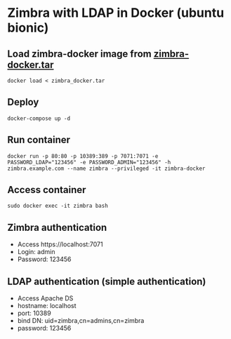 # Zimbra with LDAP in Docker (ubuntu bionic)

## Load zimbra-docker image from [zimbra-docker.tar](https://drive.google.com/file/d/1336l0ItbYXmWp-JWKf0jWAIyDGBXsyiM/view?usp=sharing)
```shell
docker load < zimbra_docker.tar
```

## Deploy
```shell
docker-compose up -d
```

## Run container
```shell
docker run -p 80:80 -p 10389:389 -p 7071:7071 -e PASSWORD_LDAP="123456" -e PASSWORD_ADMIN="123456" -h zimbra.example.com --name zimbra --privileged -it zimbra-docker
```

## Access container
```shell
sudo docker exec -it zimbra bash
```

## Zimbra authentication

- Access https://localhost:7071
- Login: admin
- Password: 123456

## LDAP authentication (simple authentication)

- Access Apache DS
- hostname: localhost
- port: 10389
- bind DN: uid=zimbra,cn=admins,cn=zimbra
- password: 123456
